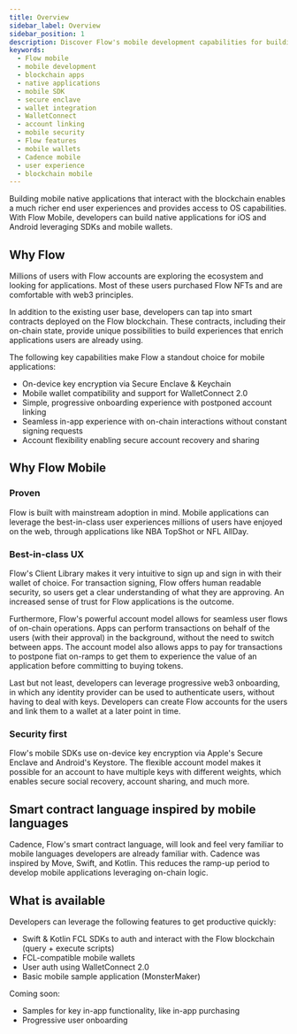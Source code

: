 ```yaml
---
title: Overview
sidebar_label: Overview
sidebar_position: 1
description: Discover Flow's mobile development capabilities for building native blockchain applications. Learn about Flow's unique features for mobile apps, including secure key management, wallet integration, and progressive onboarding.
keywords:
  - Flow mobile
  - mobile development
  - blockchain apps
  - native applications
  - mobile SDK
  - secure enclave
  - wallet integration
  - WalletConnect
  - account linking
  - mobile security
  - Flow features
  - mobile wallets
  - Cadence mobile
  - user experience
  - blockchain mobile
---
```


Building mobile native applications that interact with the blockchain enables a much richer end user experiences and provides access to OS capabilities. With Flow Mobile, developers can build native applications for iOS and Android leveraging SDKs and mobile wallets.

## Why Flow

Millions of users with Flow accounts are exploring the ecosystem and looking for applications. Most of these users purchased Flow NFTs and are comfortable with web3 principles. 

In addition to the existing user base, developers can tap into smart contracts deployed on the Flow blockchain. These contracts, including their on-chain state, provide unique possibilities to build experiences that enrich applications users are already using.

The following key capabilities make Flow a standout choice for mobile applications:
- On-device key encryption via Secure Enclave & Keychain
- Mobile wallet compatibility and support for WalletConnect 2.0
- Simple, progressive onboarding experience with postponed account linking
- Seamless in-app experience with on-chain interactions without constant signing requests
- Account flexibility enabling secure account recovery and sharing

## Why Flow Mobile

### Proven 

Flow is built with mainstream adoption in mind. Mobile applications can leverage the best-in-class user experiences millions of users have enjoyed on the web, through applications like NBA TopShot or NFL AllDay.

### Best-in-class UX

Flow's Client Library makes it very intuitive to sign up and sign in with their wallet of choice. For transaction signing, Flow offers human readable security, so users get a clear understanding of what they are approving. An increased sense of trust for Flow applications is the outcome. 

Furthermore, Flow's powerful account model allows for seamless user flows of on-chain operations. Apps can perform transactions on behalf of the users (with their approval) in the background, without the need to switch between apps. The account model also allows apps to pay for transactions to postpone fiat on-ramps to get them to experience the value of an application before committing to buying tokens. 

Last but not least, developers can leverage progressive web3 onboarding, in which any identity provider can be used to authenticate users, without having to deal with keys. Developers can create Flow accounts for the users and link them to a wallet at a later point in time.

### Security first

Flow's mobile SDKs use on-device key encryption via Apple's Secure Enclave and Android's Keystore. The flexible account model makes it possible for an account to have multiple keys with different weights, which enables secure social recovery, account sharing, and much more.

## Smart contract language inspired by mobile languages

Cadence, Flow's smart contract language, will look and feel very familiar to mobile languages developers are already familiar with. Cadence was inspired by Move, Swift, and Kotlin. This reduces the ramp-up period to develop mobile applications leveraging on-chain logic.

## What is available

Developers can leverage the following features to get productive quickly:

- Swift & Kotlin FCL SDKs to auth and interact with the Flow blockchain (query + execute scripts)
- FCL-compatible mobile wallets
- User auth using WalletConnect 2.0 
- Basic mobile sample application (MonsterMaker)

Coming soon:

- Samples for key in-app functionality, like in-app purchasing
- Progressive user onboarding